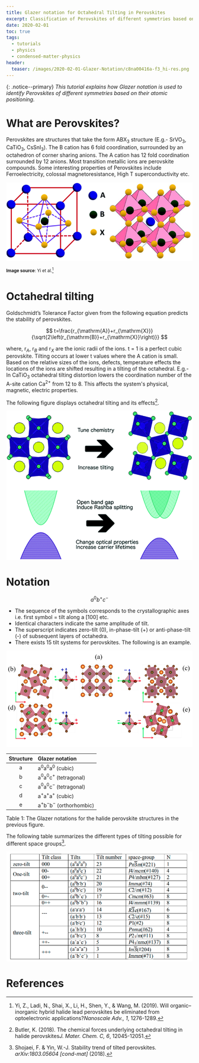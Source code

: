 ```yaml
---
title: Glazer notation for Octahedral Tilting in Perovskites
excerpt: Classification of Perovskites of different symmetries based on their atomic positioning.
date: 2020-02-01
toc: true
tags:
  - tutorials
  - physics
  - condensed-matter-physics
header:
  teaser: /images/2020-02-01-Glazer-Notation/c8na00416a-f3_hi-res.png
---
```

{: .notice--primary}
*This tutorial explains how Glazer notation is used to identify Perovskites of different symmetries based on their atomic positioning.*

# What are Perovskites?

Perovskites are structures that take the form ABX$_3$ structure (E.g.- SrVO$_3$, CaTiO$_3$, CsSnI$_3$). The B cation has 6 fold coordination, surrounded by an octahedron of corner sharing anions. The A cation has 12 fold coordination surrounded by 12 anions. Most transition metallic ions are perovskite compounds. Some interesting properties of Perovskites include Ferroelectricity, colossal magnetoresistance, High T superconductivity etc.

![The structure of the Perovskite ABX$_3$](/images/2020-02-01-Glazer-Notation/c8na00416a-f3_hi-res.png)

<sup>**Image source**: Yi et al.[^1] </sup>

# Octahedral tilting

Goldschmidt’s Tolerance Factor given from the following equation predicts the stability of perovskites.

$$
t=\frac{r_{\mathrm{A}}+r_{\mathrm{X}}}{\sqrt{2\left(r_{\mathrm{B}}+r_{\mathrm{X}}\right)}}
$$

where, r$_A$, r$_B$ and r$_X$ are the ionic radii of the ions. t = 1 is a perfect cubic perovskite. Tilting occurs at lower t values where the A cation is small. Based on the relative sizes of the ions, defects, temperature effects the locations of the ions are shifted resulting in a tilting of the octahedral. E.g.- In CaTiO$_3$ octahedral tilting distortion lowers the coordination number of the A-site cation Ca$^{2+}$ from 12 to 8. This affects the system's physical, magnetic, electric properties.

The following figure displays octahedral tilting and its effects[^2].

![Octahedral tilting and its effects](/images/2020-02-01-Glazer-Notation/c8tc02976h-f10_hi-res.png)



# Notation

$$
a^0b^+c^-
$$

- The sequence of the symbols corresponds to the crystallographic axes i.e. first symbol = tilt along a [100] etc.
- Identical characters indicate the same amplitude of tilt.
- The superscript indicates zero-tilt (0), in-phase-tilt (+) or anti-phase-tilt (-) of subsequent layers of octahedra.
- There exists 15 tilt systems for perovskites. The following is an example.

![Tilt phases of AB$X_3$ halides. A-light brown, B-green, X-dark brown](/images/2020-02-01-Glazer-Notation/image-20200203144305076.png)

| Structure | Glazer notation                |
| :-------: | :----------------------------- |
|     a     | a$^0$a$^0$a$^0$ (cubic)        |
|     b     | a$^0$a$^0$c$^+$ (tetragonal)   |
|     c     | a$^0$a$^0$c$^-$ (tetragonal)   |
|     d     | a$^+$a$^+$a$^+$ (cubic)        |
|     e     | a$^+$b$^-$b$^-$ (orthorhombic) |

Table 1: The Glazer notations for the halide perovskite structures in the previous figure.

The following table summarizes the different types of tilting possible for different space groups[^3].

![Glazer notation table ](/images/2020-02-01-Glazer-Notation/image-20200203140523807.png)
# References

[^1]: Yi, Z., Ladi, N., Shai, X., Li, H., Shen, Y., & Wang, M. (2019). Will organic–inorganic hybrid halide lead perovskites be eliminated from optoelectronic applications?*Nanoscale Adv., 1*, 1276-1289.
[^2]: Butler, K. (2018). The chemical forces underlying octahedral tilting in halide perovskites*J. Mater. Chem. C, 6*, 12045-12051.
[^3]: Shojaei, F. & Yin, W.-J. Stability trend of tilted perovskites. *arXiv:1803.05604 [cond-mat]* (2018).